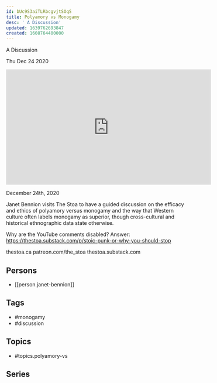 ```yaml
---
id: bUc9S3aiTLRbcgvjtSOqS
title: Polyamory vs Monogamy
desc: ' A Discussion'
updated: 1639762693847
created: 1608764400000
---
```



 A Discussion

Thu Dec 24 2020

<iframe width="560" height="315" src="https://www.youtube.com/embed/iIilq3IiDsw" title="Polyamory vs Monogamy: A Discussion w/ Janet Bennion" frameborder="0" allow="accelerometer; autoplay; clipboard-write; encrypted-media; gyroscope; picture-in-picture" allowfullscreen ></iframe>

December 24th, 2020

Janet Bennion visits The Stoa to have a guided discussion on the efficacy and ethics of polyamory versus monogamy and the way that Western culture often labels monogamy as superior, though cross-cultural and historical ethnographic data state otherwise.

Why are the YouTube comments disabled? Answer: https://thestoa.substack.com/p/stoic-punk-or-why-you-should-stop

thestoa.ca
patreon.com/the_stoa
thestoa.substack.com

## Persons

- [[person.janet-bennion]]

## Tags

- #monogamy
- #discussion

## Topics

- #topics.polyamory-vs

## Series




